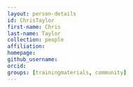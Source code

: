 ```yaml
---
layout: person-details
id: ChrisTaylor
first-name: Chris
last-name: Taylor
collection: people
affiliation:
homepage:
github_username:
orcid:
groups: [trainingmaterials, community]
---
```

